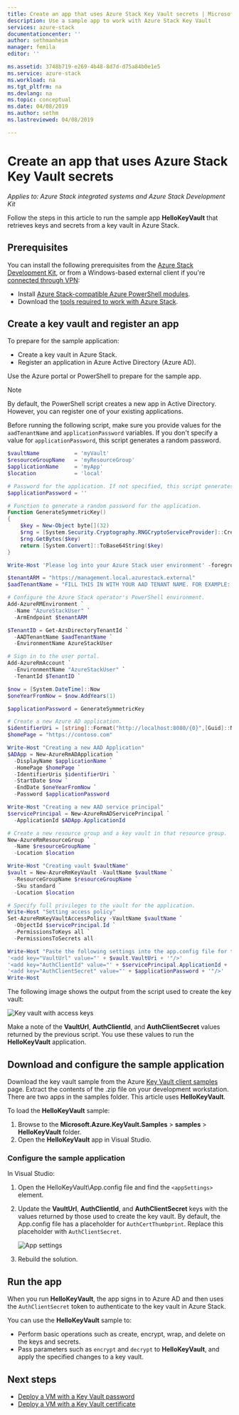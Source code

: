 ```yaml
---
title: Create an app that uses Azure Stack Key Vault secrets | Microsoft Docs
description: Use a sample app to work with Azure Stack Key Vault
services: azure-stack
documentationcenter: ''
author: sethmanheim
manager: femila
editor: ''

ms.assetid: 3748b719-e269-4b48-8d7d-d75a84b0e1e5
ms.service: azure-stack
ms.workload: na
ms.tgt_pltfrm: na
ms.devlang: na
ms.topic: conceptual
ms.date: 04/08/2019
ms.author: sethm
ms.lastreviewed: 04/08/2019

---
```


# Create an app that uses Azure Stack Key Vault secrets

*Applies to: Azure Stack integrated systems and Azure Stack Development Kit*

Follow the steps in this article to run the sample app **HelloKeyVault** that retrieves keys and secrets from a key vault in Azure Stack.

## Prerequisites

You can install the following prerequisites from the [Azure Stack Development Kit](../asdk/asdk-connect.md#connect-to-azure-stack-using-rdp), or from a Windows-based external client if you're [connected through VPN](../asdk/asdk-connect.md#connect-to-azure-stack-using-vpn):

* Install [Azure Stack-compatible Azure PowerShell modules](../operator/azure-stack-powershell-install.md).
* Download the [tools required to work with Azure Stack](../operator/azure-stack-powershell-download.md).

## Create a key vault and register an app

To prepare for the sample application:

* Create a key vault in Azure Stack.
* Register an application in Azure Active Directory (Azure AD).

Use the Azure portal or PowerShell to prepare for the sample app.

> [!NOTE]
> By default, the PowerShell script creates a new app in Active Directory. However, you can register one of your existing applications.

Before running the following script, make sure you provide values for the `aadTenantName` and `applicationPassword` variables. If you don't specify a value for `applicationPassword`, this script generates a random password.

```powershell
$vaultName           = 'myVault'
$resourceGroupName   = 'myResourceGroup'
$applicationName     = 'myApp'
$location            = 'local'

# Password for the application. If not specified, this script generates a random password during app creation.
$applicationPassword = ''

# Function to generate a random password for the application.
Function GenerateSymmetricKey()
{
    $key = New-Object byte[](32)
    $rng = [System.Security.Cryptography.RNGCryptoServiceProvider]::Create()
    $rng.GetBytes($key)
    return [System.Convert]::ToBase64String($key)
}

Write-Host 'Please log into your Azure Stack user environment' -foregroundcolor Green

$tenantARM = "https://management.local.azurestack.external"
$aadTenantName = "FILL THIS IN WITH YOUR AAD TENANT NAME. FOR EXAMPLE: myazurestack.onmicrosoft.com"

# Configure the Azure Stack operator's PowerShell environment.
Add-AzureRMEnvironment `
  -Name "AzureStackUser" `
  -ArmEndpoint $tenantARM

$TenantID = Get-AzsDirectoryTenantId `
  -AADTenantName $aadTenantName `
  -EnvironmentName AzureStackUser

# Sign in to the user portal.
Add-AzureRmAccount `
  -EnvironmentName "AzureStackUser" `
  -TenantId $TenantID `

$now = [System.DateTime]::Now
$oneYearFromNow = $now.AddYears(1)

$applicationPassword = GenerateSymmetricKey

# Create a new Azure AD application.
$identifierUri = [string]::Format("http://localhost:8080/{0}",[Guid]::NewGuid().ToString("N"))
$homePage = "https://contoso.com"

Write-Host "Creating a new AAD Application"
$ADApp = New-AzureRmADApplication `
  -DisplayName $applicationName `
  -HomePage $homePage `
  -IdentifierUris $identifierUri `
  -StartDate $now `
  -EndDate $oneYearFromNow `
  -Password $applicationPassword

Write-Host "Creating a new AAD service principal"
$servicePrincipal = New-AzureRmADServicePrincipal `
  -ApplicationId $ADApp.ApplicationId

# Create a new resource group and a key vault in that resource group.
New-AzureRmResourceGroup `
  -Name $resourceGroupName `
  -Location $location

Write-Host "Creating vault $vaultName"
$vault = New-AzureRmKeyVault -VaultName $vaultName `
  -ResourceGroupName $resourceGroupName `
  -Sku standard `
  -Location $location

# Specify full privileges to the vault for the application.
Write-Host "Setting access policy"
Set-AzureRmKeyVaultAccessPolicy -VaultName $vaultName `
  -ObjectId $servicePrincipal.Id `
  -PermissionsToKeys all `
  -PermissionsToSecrets all

Write-Host "Paste the following settings into the app.config file for the HelloKeyVault project:"
'<add key="VaultUrl" value="' + $vault.VaultUri + '"/>'
'<add key="AuthClientId" value="' + $servicePrincipal.ApplicationId + '"/>'
'<add key="AuthClientSecret" value="' + $applicationPassword + '"/>'
Write-Host
```

The following image shows the output from the script used to create the key vault:

![Key vault with access keys](media/azure-stack-key-vault-sample-app/settingsoutput.png)

Make a note of the **VaultUrl**, **AuthClientId**, and **AuthClientSecret** values returned by the previous script. You use these values to run the **HelloKeyVault** application.

## Download and configure the sample application

Download the key vault sample from the Azure [Key Vault client samples](https://www.microsoft.com/download/details.aspx?id=45343) page. Extract the contents of the .zip file on your development workstation. There are two apps in the samples folder. This article uses **HelloKeyVault**.

To load the **HelloKeyVault** sample:

1. Browse to the **Microsoft.Azure.KeyVault.Samples** > **samples** > **HelloKeyVault** folder.
2. Open the **HelloKeyVault** app in Visual Studio.

### Configure the sample application

In Visual Studio:

1. Open the HelloKeyVault\App.config file and find the `<appSettings>` element.
2. Update the **VaultUrl**, **AuthClientId**, and **AuthClientSecret** keys with the values returned by those used to create the key vault. By default, the App.config file has a placeholder for `AuthCertThumbprint`. Replace this placeholder with `AuthClientSecret`.

   ![App settings](media/azure-stack-key-vault-sample-app/appconfig.png)

3. Rebuild the solution.

## Run the app

When you run **HelloKeyVault**, the app signs in to Azure AD and then uses the `AuthClientSecret` token to authenticate to the key vault in Azure Stack.

You can use the **HelloKeyVault** sample to:

* Perform basic operations such as create, encrypt, wrap, and delete on the keys and secrets.
* Pass parameters such as `encrypt` and `decrypt` to **HelloKeyVault**, and apply the specified changes to a key vault.

## Next steps

* [Deploy a VM with a Key Vault password](azure-stack-key-vault-deploy-vm-with-secret.md)
* [Deploy a VM with a Key Vault certificate](azure-stack-key-vault-push-secret-into-vm.md)
